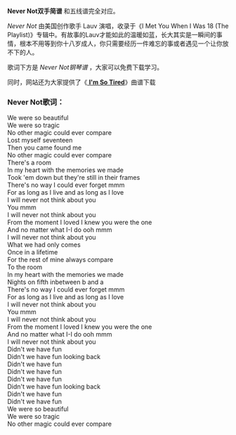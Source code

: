 

**Never Not双手简谱** 和五线谱完全对应。

_Never Not_ 由美国创作歌手 Lauv 演唱，收录于《I Met You When I Was 18 (The
Playlist)》专辑中。有故事的Lauv才能如此的温暖如蓝，长大其实是一瞬间的事情，根本不用等到你十八岁成人，你只需要经历一件难忘的事或者遇见一个让你放不下的人。

歌词下方是 _Never Not钢琴谱_ ，大家可以免费下载学习。

同时，网站还为大家提供了《[ **I'm So Tired**](Music-10165-Im-So-Tired-Lauv和Troye-Sivan.html
"I'm So Tired")》曲谱下载

### Never Not歌词：

We were so beautiful  
We were so tragic  
No other magic could ever compare  
Lost myself seventeen  
Then you came found me  
No other magic could ever compare  
There's a room  
In my heart with the memories we made  
Took 'em down but they're still in their frames  
There's no way I could ever forget mmm  
For as long as I live and as long as I love  
I will never not think about you  
You mmm  
I will never not think about you  
From the moment I loved I knew you were the one  
And no matter what I-I do ooh mmm  
I will never not think about you  
What we had only comes  
Once in a lifetime  
For the rest of mine always compare  
To the room  
In my heart with the memories we made  
Nights on fifth inbetween b and a  
There's no way I could ever forget mmm  
For as long as I live and as long as I love  
I will never not think about you  
You mmm  
I will never not think about you  
From the moment I loved I knew you were the one  
And no matter what I-I do ooh mmm  
I will never not think about you  
Didn't we have fun  
Didn't we have fun looking back  
Didn't we have fun  
Didn't we have fun  
Didn't we have fun  
Didn't we have fun looking back  
Didn't we have fun  
Didn't we have fun  
We were so beautiful  
We were so tragic  
No other magic could ever compare

